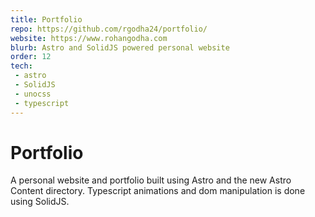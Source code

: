 ```yaml
---
title: Portfolio
repo: https://github.com/rgodha24/portfolio/
website: https://www.rohangodha.com
blurb: Astro and SolidJS powered personal website
order: 12
tech:
 - astro
 - SolidJS
 - unocss
 - typescript
---
```



# Portfolio

A personal website and portfolio built using Astro and the new Astro Content directory. 
Typescript animations and dom manipulation is done using SolidJS.
